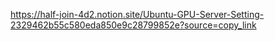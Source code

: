 https://half-join-4d2.notion.site/Ubuntu-GPU-Server-Setting-2329462b55c580eda850e9c28799852e?source=copy_link
